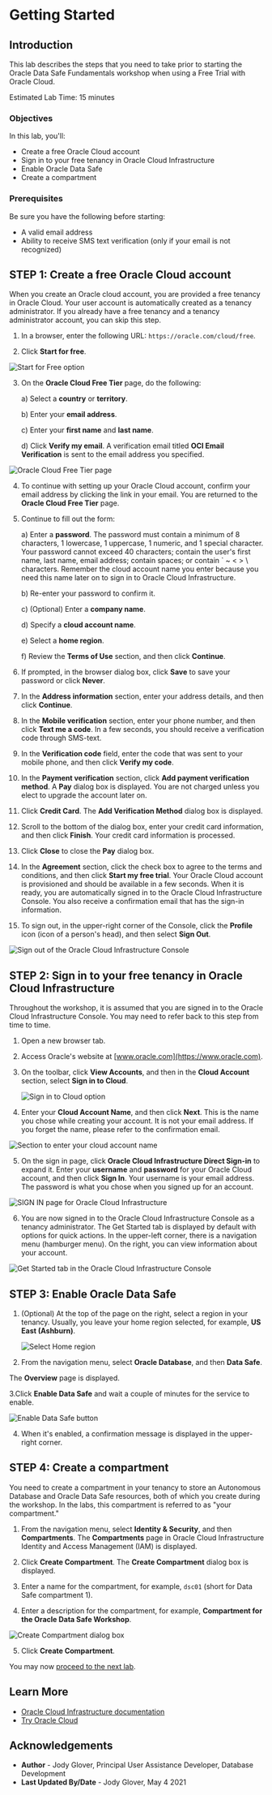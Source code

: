 
# Getting Started

## Introduction

This lab describes the steps that you need to take prior to starting the Oracle Data Safe Fundamentals workshop when using a Free Trial with Oracle Cloud.


Estimated Lab Time: 15 minutes

### Objectives

In this lab, you'll:

- Create a free Oracle Cloud account
- Sign in to your free tenancy in Oracle Cloud Infrastructure
- Enable Oracle Data Safe
- Create a compartment


### Prerequisites

Be sure you have the following before starting:

- A valid email address
- Ability to receive SMS text verification (only if your email is not recognized)


## **STEP 1**: Create a free Oracle Cloud account

When you create an Oracle cloud account, you are provided a free tenancy in Oracle Cloud. Your user account is automatically created as a tenancy administrator. If you already have a free tenancy and a tenancy administrator account, you can skip this step.

1. In a browser, enter the following URL: `https://oracle.com/cloud/free`.

2. Click **Start for free**.

  ![Start for Free option](images/start-for-free.png)



3. On the **Oracle Cloud Free Tier** page, do the following:

    a) Select a **country** or **territory**.

    b) Enter your **email address**.

    c) Enter your **first name** and **last name**.

    d) Click **Verify my email**. A verification email titled **OCI Email Verification** is sent to the email address you specified.

  ![Oracle Cloud Free Tier page](images/oracle-cloud-free-tier-page.png)

4. To continue with setting up your Oracle Cloud account, confirm your email address by clicking the link in your email. You are returned to the **Oracle Cloud Free Tier** page.

5. Continue to fill out the form:

    a) Enter a **password**. The password must contain a minimum of 8 characters, 1 lowercase, 1 uppercase, 1 numeric, and 1 special character. Your password cannot exceed 40 characters; contain the user's first name, last name, email address; contain spaces; or contain ` ~ < > \ characters. Remember the cloud account name you enter because you need this name later on to sign in to Oracle Cloud Infrastructure.

    b) Re-enter your password to confirm it.

    c) (Optional) Enter a **company name**.

    d) Specify a **cloud account name**.

    e) Select a **home region**.

    f) Review the **Terms of Use** section, and then click **Continue**.

6. If prompted, in the browser dialog box, click **Save** to save your password or click **Never**.

7. In the **Address information** section, enter your address details, and then click **Continue**.

8. In the **Mobile verification** section, enter your phone number, and then click **Text me a code**. In a few seconds, you should receive a verification code through SMS-text.

9. In the **Verification code** field, enter the code that was sent to your mobile phone, and then click **Verify my code**.

10. In the **Payment verification** section, click **Add payment verification method**. A **Pay** dialog box is displayed. You are not charged unless you elect to upgrade the account later on.

11. Click **Credit Card**. The **Add Verification Method** dialog box is displayed.

12. Scroll to the bottom of the dialog box, enter your credit card information, and then click **Finish**. Your credit card information is processed.

13. Click **Close** to close the **Pay** dialog box.

14. In the **Agreement** section, click the check box to agree to the terms and conditions, and then click **Start my free trial**. Your Oracle Cloud account is provisioned and should be available in a few seconds. When it is ready, you are automatically signed in to the Oracle Cloud Infrastructure Console. You also receive a confirmation email that has the sign-in information.

15. To sign out, in the upper-right corner of the Console, click the **Profile** icon (icon of a person's head), and then select **Sign Out**.

  ![Sign out of the Oracle Cloud Infrastructure Console](images/sign-out-oci.png)



## **STEP 2**: Sign in to your free tenancy in Oracle Cloud Infrastructure
Throughout the workshop, it is assumed that you are signed in to the Oracle Cloud Infrastructure Console. You may need to refer back to this step from time to time.

1. Open a new browser tab.

2. Access Oracle's website at [www.oracle.com](https://www.oracle.com).

3. On the toolbar, click **View Accounts**, and then in the **Cloud Account** section, select **Sign in to Cloud**.

   ![Sign in to Cloud option](images/349900291.png)


4. Enter your **Cloud Account Name**, and then click **Next**. This is the name you chose while creating your account. It is not your email address. If you forget the name, please refer to the confirmation email.

  ![Section to enter your cloud account name](images/enter-cloud-account-name.png)


5. On the sign in page, click **Oracle Cloud Infrastructure Direct Sign-in** to expand it. Enter your **username** and **password** for your Oracle Cloud account, and then click **Sign In**. Your username is your email address. The password is what you chose when you signed up for an account.

  ![SIGN IN page for Oracle Cloud Infrastructure](images/direct-signin.png)

6. You are now signed in to the Oracle Cloud Infrastructure Console as a tenancy administrator. The Get Started tab is displayed by default with options for quick actions. In the upper-left corner, there is a navigation menu (hamburger menu). On the right, you can view information about your account.

  ![Get Started tab in the Oracle Cloud Infrastructure Console](images/get-started-tab-oci.png)




## **STEP 3**: Enable Oracle Data Safe

1. (Optional) At the top of the page on the right, select a region in your tenancy. Usually, you leave your home region selected, for example, **US East (Ashburn)**.

   ![Select Home region](images/select-region.png)

2. From the navigation menu, select **Oracle Database**, and then **Data Safe**.

  The **Overview** page is displayed.

3.Click **Enable Data Safe** and wait a couple of minutes for the service to enable.

   ![Enable Data Safe button](images/enable-data-safe-button.png)

4. When it's enabled, a confirmation message is displayed in the upper-right corner.





## **STEP 4**: Create a compartment

You need to create a compartment in your tenancy to store an Autonomous Database and Oracle Data Safe resources, both of which you create during the workshop. In the labs, this compartment is referred to as "your compartment."

1. From the navigation menu, select **Identity & Security**, and then **Compartments**. The **Compartments** page in Oracle Cloud Infrastructure Identity and Access Management (IAM) is displayed.

2. Click **Create Compartment**. The **Create Compartment** dialog box is displayed.

3. Enter a name for the compartment, for example, `dsc01` (short for Data Safe compartment 1).

4. Enter a description for the compartment, for example, **Compartment for the Oracle Data Safe Workshop**.

  ![Create Compartment dialog box](images/create-compartment.png)

5. Click **Create Compartment**.


You may now [proceed to the next lab](#next).




## Learn More

- [Oracle Cloud Infrastructure documentation](https://docs.oracle.com/en-us/iaas/Content/home.htm)
- [Try Oracle Cloud](https://www.oracle.com/cloud/free/)




## Acknowledgements

* **Author** - Jody Glover, Principal User Assistance Developer, Database Development
* **Last Updated By/Date** - Jody Glover, May 4 2021
